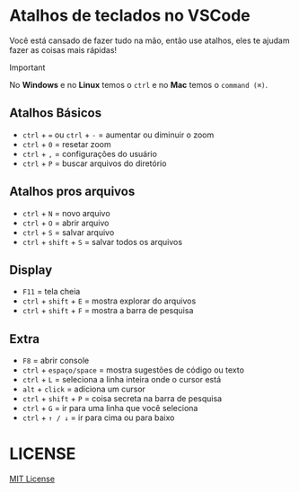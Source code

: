 # Atalhos de teclados no VSCode

Você está cansado de fazer tudo na mão, então use atalhos, eles te ajudam fazer as coisas mais rápidas!

>[!IMPORTANT]
>
> No **Windows** e no **Linux** temos o ``ctrl`` e no **Mac** temos o ``command (⌘)``.

## Atalhos Básicos

* ``ctrl`` + `=` ou ``ctrl`` + ``-`` = aumentar ou diminuir o zoom
* ``ctrl`` + ``0`` = resetar zoom
* ``ctrl`` + ``,`` = configurações do usuário
* ``ctrl`` + ``P`` = buscar arquivos do diretório

## Atalhos pros arquivos

* ``ctrl`` + ``N`` = novo arquivo
* ``ctrl`` + ``O`` = abrir arquivo
* ``ctrl`` + ``S`` = salvar arquivo
* ``ctrl`` + ``shift`` + ``S`` = salvar todos os arquivos

## Display

* ``F11`` = tela cheia
* ``ctrl`` + ``shift`` + ``E`` = mostra explorar do arquivos
* ``ctrl`` + ``shift`` + ``F`` = mostra a barra de pesquisa

## Extra

* ``F8`` = abrir console
* ``ctrl`` + ``espaço/space`` = mostra sugestões de código ou texto
* ``ctrl`` + ``L`` = seleciona a linha inteira onde o cursor está
* ``alt`` + ``click`` = adiciona um cursor
* ``ctrl`` + ``shift`` + ``P`` = coisa secreta na barra de pesquisa
* ``ctrl`` + ``G`` = ir para uma linha que você seleciona
* ``ctrl`` + ``↑ / ↓`` = ir para cima ou para baixo

# LICENSE

[MIT License](LICENSE)